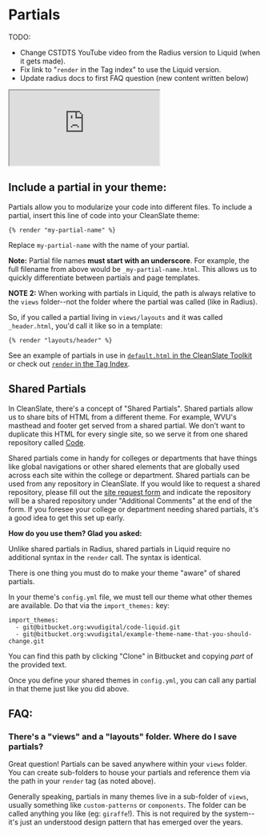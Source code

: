 # Partials

TODO:

  * Change CSTDTS YouTube video from the Radius version to Liquid (when it gets made).
  * Fix link to "`render` in the Tag index" to use the Liquid version.
  * Update radius docs to first FAQ question (new content written below)

<div class="u-embed-container">
  <iframe title="CleanSlate Theme Development Tutorial Series #13: Partials" src="https://www.youtube-nocookie.com/embed/Y_iig89O9fQ" allow="accelerometer; autoplay; encrypted-media; gyroscope; picture-in-picture" allowfullscreen=""></iframe>
</div>

## Include a partial in your theme:

Partials allow you to modularize your code into different files. To include a partial, insert this line of code into your CleanSlate theme:

```
{% render "my-partial-name" %}
```

Replace `my-partial-name` with the name of your partial.

**Note:** Partial file names **must start with an underscore**. For example, the full filename from above would be `_my-partial-name.html`. This allows us to quickly differentiate between partials and page templates.

**NOTE 2:** When working with partials in Liquid, the path is always relative to the `views` folder--not the folder where the partial was called (like in Radius).

So, if you called a partial living in `views/layouts` and it was called `_header.html`, you'd call it like so in a template:

```
{% render "layouts/header" %}
```

See an example of partials in use in [`default.html` in the CleanSlate Toolkit](https://github.com/wvuweb/cleanslate-toolkit/blob/liquid/views/layouts/default.html) or check out [`render` in the Tag Index](https://cleanslatecms.wvu.edu/how-to/theme-development/tag-index/r-partial).


## Shared Partials

In CleanSlate, there's a concept of "Shared Partials". Shared partials allow us to share bits of HTML from a different theme. For example, WVU's masthead and footer get served from a shared partial. We don't want to duplicate this HTML for every single site, so we serve it from one shared repository called [Code](https://bitbucket.org/wvudigital/code-liquid/src/master/).

Shared partials come in handy for colleges or departments that have things like global navigations or other shared elements that are globally used across each site within the college or department. Shared partials can be used from any repository in CleanSlate. If you would like to request a shared repository, please fill out the [site request form](https://cleanslatecms.wvu.edu/how-to/theme-development/getting-started-guide/request) and indicate the repository will be a shared repository under "Additional Comments" at the end of the form. If you foresee your college or department needing shared partials, it's a good idea to get this set up early.

**How do you use them? Glad you asked:**

Unlike shared partials in Radius, shared partials in Liquid require no additional syntax in the `render` call. The syntax is identical.

There is one thing you must do to make your theme "aware" of shared partials.

In your theme's `config.yml` file, we must tell our theme what other themes are available. Do that via the `import_themes:` key:

```
import_themes:
  - git@bitbucket.org:wvudigital/code-liquid.git
  - git@bitbucket.org:wvudigital/example-theme-name-that-you-should-change.git
```

You can find this path by clicking "Clone" in Bitbucket and copying _part_ of the provided text.

Once you define your shared themes in `config.yml`, you can call any partial in that theme just like you did above.

## FAQ:

### There's a "views" and a "layouts" folder. Where do I save partials?

Great question! Partials can be saved anywhere within your `views` folder. You can create sub-folders to house your partials and reference them via the path in your `render` tag (as noted above).

Generally speaking, partials in many themes live in a sub-folder of `views`, usually something like `custom-patterns` or `components`. The folder can be called anything you like (eg: `giraffe`!). This is not required by the system--it's just an understood design pattern that has emerged over the years.
